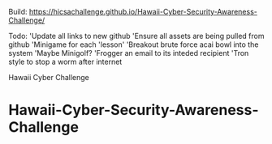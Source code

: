 Build:
https://hicsachallenge.github.io/Hawaii-Cyber-Security-Awareness-Challenge/

Todo:
'Update all links to new github
'Ensure all assets are being pulled from github
'Minigame for each 'lesson'
	'Breakout brute force acai bowl into the system
		'Maybe Minigolf?
	'Frogger an email to its inteded recipient
	'Tron style to stop a worm after internet

Hawaii Cyber Challenge
# Hawaii-Cyber-Security-Awareness-Challenge
